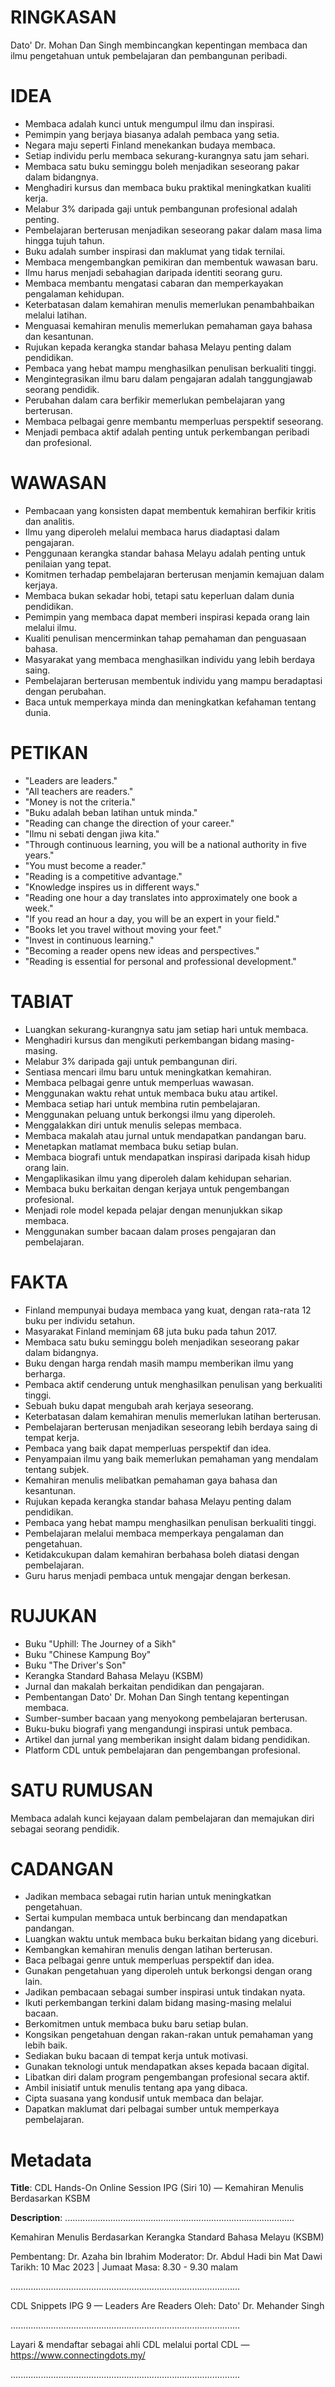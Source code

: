 # RINGKASAN
Dato' Dr. Mohan Dan Singh membincangkan kepentingan membaca dan ilmu pengetahuan untuk pembelajaran dan pembangunan peribadi.

# IDEA
- Membaca adalah kunci untuk mengumpul ilmu dan inspirasi.
- Pemimpin yang berjaya biasanya adalah pembaca yang setia.
- Negara maju seperti Finland menekankan budaya membaca.
- Setiap individu perlu membaca sekurang-kurangnya satu jam sehari.
- Membaca satu buku seminggu boleh menjadikan seseorang pakar dalam bidangnya.
- Menghadiri kursus dan membaca buku praktikal meningkatkan kualiti kerja.
- Melabur 3% daripada gaji untuk pembangunan profesional adalah penting.
- Pembelajaran berterusan menjadikan seseorang pakar dalam masa lima hingga tujuh tahun.
- Buku adalah sumber inspirasi dan maklumat yang tidak ternilai.
- Membaca mengembangkan pemikiran dan membentuk wawasan baru.
- Ilmu harus menjadi sebahagian daripada identiti seorang guru.
- Membaca membantu mengatasi cabaran dan memperkayakan pengalaman kehidupan.
- Keterbatasan dalam kemahiran menulis memerlukan penambahbaikan melalui latihan.
- Menguasai kemahiran menulis memerlukan pemahaman gaya bahasa dan kesantunan.
- Rujukan kepada kerangka standar bahasa Melayu penting dalam pendidikan.
- Pembaca yang hebat mampu menghasilkan penulisan berkualiti tinggi.
- Mengintegrasikan ilmu baru dalam pengajaran adalah tanggungjawab seorang pendidik.
- Perubahan dalam cara berfikir memerlukan pembelajaran yang berterusan.
- Membaca pelbagai genre membantu memperluas perspektif seseorang.
- Menjadi pembaca aktif adalah penting untuk perkembangan peribadi dan profesional.

# WAWASAN
- Pembacaan yang konsisten dapat membentuk kemahiran berfikir kritis dan analitis.
- Ilmu yang diperoleh melalui membaca harus diadaptasi dalam pengajaran.
- Penggunaan kerangka standar bahasa Melayu adalah penting untuk penilaian yang tepat.
- Komitmen terhadap pembelajaran berterusan menjamin kemajuan dalam kerjaya.
- Membaca bukan sekadar hobi, tetapi satu keperluan dalam dunia pendidikan.
- Pemimpin yang membaca dapat memberi inspirasi kepada orang lain melalui ilmu.
- Kualiti penulisan mencerminkan tahap pemahaman dan penguasaan bahasa.
- Masyarakat yang membaca menghasilkan individu yang lebih berdaya saing.
- Pembelajaran berterusan membentuk individu yang mampu beradaptasi dengan perubahan.
- Baca untuk memperkaya minda dan meningkatkan kefahaman tentang dunia.

# PETIKAN
- "Leaders are leaders."
- "All teachers are readers."
- "Money is not the criteria."
- "Buku adalah beban latihan untuk minda."
- "Reading can change the direction of your career."
- "Ilmu ni sebati dengan jiwa kita."
- "Through continuous learning, you will be a national authority in five years."
- "You must become a reader."
- "Reading is a competitive advantage."
- "Knowledge inspires us in different ways."
- "Reading one hour a day translates into approximately one book a week."
- "If you read an hour a day, you will be an expert in your field."
- "Books let you travel without moving your feet."
- "Invest in continuous learning."
- "Becoming a reader opens new ideas and perspectives."
- "Reading is essential for personal and professional development."

# TABIAT
- Luangkan sekurang-kurangnya satu jam setiap hari untuk membaca.
- Menghadiri kursus dan mengikuti perkembangan bidang masing-masing.
- Melabur 3% daripada gaji untuk pembangunan diri.
- Sentiasa mencari ilmu baru untuk meningkatkan kemahiran.
- Membaca pelbagai genre untuk memperluas wawasan.
- Menggunakan waktu rehat untuk membaca buku atau artikel.
- Membaca setiap hari untuk membina rutin pembelajaran.
- Menggunakan peluang untuk berkongsi ilmu yang diperoleh.
- Menggalakkan diri untuk menulis selepas membaca.
- Membaca makalah atau jurnal untuk mendapatkan pandangan baru.
- Menetapkan matlamat membaca buku setiap bulan.
- Membaca biografi untuk mendapatkan inspirasi daripada kisah hidup orang lain.
- Mengaplikasikan ilmu yang diperoleh dalam kehidupan seharian.
- Membaca buku berkaitan dengan kerjaya untuk pengembangan profesional.
- Menjadi role model kepada pelajar dengan menunjukkan sikap membaca.
- Menggunakan sumber bacaan dalam proses pengajaran dan pembelajaran.

# FAKTA
- Finland mempunyai budaya membaca yang kuat, dengan rata-rata 12 buku per individu setahun.
- Masyarakat Finland meminjam 68 juta buku pada tahun 2017.
- Membaca satu buku seminggu boleh menjadikan seseorang pakar dalam bidangnya.
- Buku dengan harga rendah masih mampu memberikan ilmu yang berharga.
- Pembaca aktif cenderung untuk menghasilkan penulisan yang berkualiti tinggi.
- Sebuah buku dapat mengubah arah kerjaya seseorang.
- Keterbatasan dalam kemahiran menulis memerlukan latihan berterusan.
- Pembelajaran berterusan menjadikan seseorang lebih berdaya saing di tempat kerja.
- Pembaca yang baik dapat memperluas perspektif dan idea.
- Penyampaian ilmu yang baik memerlukan pemahaman yang mendalam tentang subjek.
- Kemahiran menulis melibatkan pemahaman gaya bahasa dan kesantunan.
- Rujukan kepada kerangka standar bahasa Melayu penting dalam pendidikan.
- Pembaca yang hebat mampu menghasilkan penulisan berkualiti tinggi.
- Pembelajaran melalui membaca memperkaya pengalaman dan pengetahuan.
- Ketidakcukupan dalam kemahiran berbahasa boleh diatasi dengan pembelajaran.
- Guru harus menjadi pembaca untuk mengajar dengan berkesan.

# RUJUKAN
- Buku "Uphill: The Journey of a Sikh"
- Buku "Chinese Kampung Boy"
- Buku "The Driver's Son"
- Kerangka Standard Bahasa Melayu (KSBM)
- Jurnal dan makalah berkaitan pendidikan dan pengajaran.
- Pembentangan Dato' Dr. Mohan Dan Singh tentang kepentingan membaca.
- Sumber-sumber bacaan yang menyokong pembelajaran berterusan.
- Buku-buku biografi yang mengandungi inspirasi untuk pembaca.
- Artikel dan jurnal yang memberikan insight dalam bidang pendidikan.
- Platform CDL untuk pembelajaran dan pengembangan profesional.

# SATU RUMUSAN
Membaca adalah kunci kejayaan dalam pembelajaran dan memajukan diri sebagai seorang pendidik.

# CADANGAN
- Jadikan membaca sebagai rutin harian untuk meningkatkan pengetahuan.
- Sertai kumpulan membaca untuk berbincang dan mendapatkan pandangan.
- Luangkan waktu untuk membaca buku berkaitan bidang yang diceburi.
- Kembangkan kemahiran menulis dengan latihan berterusan.
- Baca pelbagai genre untuk memperluas perspektif dan idea.
- Gunakan pengetahuan yang diperoleh untuk berkongsi dengan orang lain.
- Jadikan pembacaan sebagai sumber inspirasi untuk tindakan nyata.
- Ikuti perkembangan terkini dalam bidang masing-masing melalui bacaan.
- Berkomitmen untuk membaca buku baru setiap bulan.
- Kongsikan pengetahuan dengan rakan-rakan untuk pemahaman yang lebih baik.
- Sediakan buku bacaan di tempat kerja untuk motivasi.
- Gunakan teknologi untuk mendapatkan akses kepada bacaan digital.
- Libatkan diri dalam program pengembangan profesional secara aktif.
- Ambil inisiatif untuk menulis tentang apa yang dibaca.
- Cipta suasana yang kondusif untuk membaca dan belajar.
- Dapatkan maklumat dari pelbagai sumber untuk memperkaya pembelajaran.

# Metadata
**Title**: CDL Hands-On Online Session IPG (Siri 10) — Kemahiran Menulis Berdasarkan KSBM

**Description**: ...........................................................................................

Kemahiran Menulis Berdasarkan Kerangka Standard Bahasa Melayu (KSBM)

Pembentang: Dr. Azaha bin Ibrahim
Moderator: Dr. Abdul Hadi bin Mat Dawi
Tarikh: 10 Mac 2023   |   Jumaat
Masa: 8.30 - 9.30 malam

...........................................................................................

CDL Snippets IPG 9 — Leaders Are Readers
Oleh: Dato' Dr. Mehander Singh

...........................................................................................

Layari & mendaftar sebagai ahli CDL melalui portal CDL — https://www.connectingdots.my/

...........................................................................................